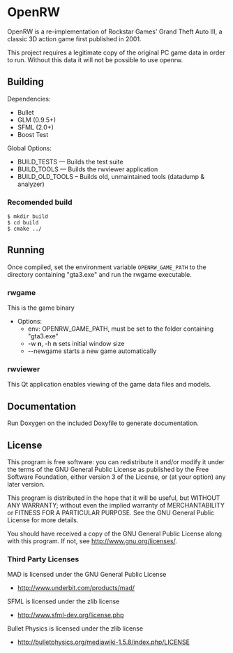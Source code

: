 # OpenRW

OpenRW is a re-implementation of Rockstar Games' Grand Theft Auto III, a classic 3D action
game first published in 2001.

This project requires a legitimate copy of the original PC game data in order to run. Without
this data it will not be possible to use openrw.

## Building

Dependencies:

* Bullet
* GLM (0.9.5+)
* SFML (2.0+)
* Boost Test

Global Options:

* BUILD_TESTS — Builds the test suite
* BUILD_TOOLS — Builds the rwviewer application
* BUILD\_OLD\_TOOLS – Builds old, unmaintained tools (datadump & analyzer)

### Recomended build

```
$ mkdir build
$ cd build
$ cmake ../
```

## Running

Once compiled, set the environment variable `OPENRW_GAME_PATH` to the directory containing "gta3.exe" and run the rwgame executable.

### rwgame

This is the game binary

* Options:
    * env: OPENRW\_GAME\_PATH, must be set to the folder containing "gta3.exe"
    * -w **n**, -h **n** sets initial window size
    * --newgame starts a new game automatically

### rwviewer

This Qt application enables viewing of the game data files and models.

## Documentation

Run Doxygen on the included Doxyfile to generate documentation.

## License

This program is free software: you can redistribute it and/or modify
it under the terms of the GNU General Public License as published by
the Free Software Foundation, either version 3 of the License, or
(at your option) any later version.

This program is distributed in the hope that it will be useful,
but WITHOUT ANY WARRANTY; without even the implied warranty of
MERCHANTABILITY or FITNESS FOR A PARTICULAR PURPOSE.  See the
GNU General Public License for more details.

You should have received a copy of the GNU General Public License
along with this program.  If not, see <http://www.gnu.org/licenses/>.

### Third Party Licenses

MAD is licensed under the GNU General Public License

* http://www.underbit.com/products/mad/

SFML is licensed under the zlib license

* http://www.sfml-dev.org/license.php

Bullet Physics is licensed under the zlib license

* http://bulletphysics.org/mediawiki-1.5.8/index.php/LICENSE
